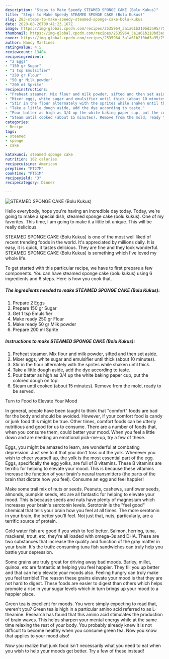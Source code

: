 ```yaml
---
description: "Steps to Make Speedy STEAMED SPONGE CAKE (Bolu Kukus)"
title: "Steps to Make Speedy STEAMED SPONGE CAKE (Bolu Kukus)"
slug: 283-steps-to-make-speedy-steamed-sponge-cake-bolu-kukus
date: 2020-08-26T09:41:23.167Z
image: https://img-global.cpcdn.com/recipes/2535964_3a1a61b210bd3a95/751x532cq70/steamed-sponge-cake-bolu-kukus-recipe-main-photo.jpg
thumbnail: https://img-global.cpcdn.com/recipes/2535964_3a1a61b210bd3a95/751x532cq70/steamed-sponge-cake-bolu-kukus-recipe-main-photo.jpg
cover: https://img-global.cpcdn.com/recipes/2535964_3a1a61b210bd3a95/751x532cq70/steamed-sponge-cake-bolu-kukus-recipe-main-photo.jpg
author: Nancy Martinez
ratingvalue: 4.5
reviewcount: 13404
recipeingredient:
- "2 Eggs"
- "150 gr Sugar"
- "1 tsp Emulsifier"
- "250 gr Flour"
- "50 gr Milk powder"
- "200 ml Sprite"
recipeinstructions:
- "Preheat steamer. Mix flour and milk powder, sifted and then set aside."
- "Mixer eggs, white sugar and emulsifier until thick (about 10 minutes)."
- "Stir in the flour alternately with the sprites while shaken until thick."
- "Take a little dough aside, add the dye according to taste."
- "Pour batter as high as 3/4 up the white baking paper cup, put the colored dough on top."
- "Steam until cooked (about 15 minutes). Remove from the mold, ready to be served."
categories:
- Recipe
tags:
- steamed
- sponge
- cake

katakunci: steamed sponge cake 
nutrition: 162 calories
recipecuisine: American
preptime: "PT27M"
cooktime: "PT51M"
recipeyield: "3"
recipecategory: Dinner

---
```



![STEAMED SPONGE CAKE (Bolu Kukus)](https://img-global.cpcdn.com/recipes/2535964_3a1a61b210bd3a95/751x532cq70/steamed-sponge-cake-bolu-kukus-recipe-main-photo.jpg)

Hello everybody, hope you're having an incredible day today. Today, we're going to make a special dish, steamed sponge cake (bolu kukus). One of my favorites. This time, I am going to make it a little bit unique. This will be really delicious.



STEAMED SPONGE CAKE (Bolu Kukus) is one of the most well liked of recent trending foods in the world. It's appreciated by millions daily. It is easy, it is quick, it tastes delicious. They are fine and they look wonderful. STEAMED SPONGE CAKE (Bolu Kukus) is something which I've loved my whole life.


To get started with this particular recipe, we have to first prepare a few components. You can have steamed sponge cake (bolu kukus) using 6 ingredients and 6 steps. Here is how you cook that.

<!--inarticleads1-->

##### The ingredients needed to make STEAMED SPONGE CAKE (Bolu Kukus):

1. Prepare 2 Eggs
1. Prepare 150 gr Sugar
1. Get 1 tsp Emulsifier
1. Make ready 250 gr Flour
1. Make ready 50 gr Milk powder
1. Prepare 200 ml Sprite




<!--inarticleads2-->

##### Instructions to make STEAMED SPONGE CAKE (Bolu Kukus):

1. Preheat steamer. Mix flour and milk powder, sifted and then set aside.
1. Mixer eggs, white sugar and emulsifier until thick (about 10 minutes).
1. Stir in the flour alternately with the sprites while shaken until thick.
1. Take a little dough aside, add the dye according to taste.
1. Pour batter as high as 3/4 up the white baking paper cup, put the colored dough on top.
1. Steam until cooked (about 15 minutes). Remove from the mold, ready to be served.




Turn to Food to Elevate Your Mood


In general, people have been taught to think that "comfort" foods are bad for the body and should be avoided. However, if your comfort food is candy or junk food this might be true. Other times, comfort foods can be utterly nutritious and good for us to consume. There are a number of foods that, when you consume them, could better your mood. When you feel a little down and are needing an emotional pick-me-up, try a few of these.

Eggs, you might be amazed to learn, are wonderful at combating depression. Just see to it that you don't toss out the yolk. Whenever you wish to cheer yourself up, the yolk is the most essential part of the egg. Eggs, specifically the egg yolks, are full of B vitamins. These B vitamins are terrific for helping to elevate your mood. This is because these vitamins increase the function of your brain's neural transmitters (the parts of the brain that dictate how you feel). Consume an egg and feel happier!

Make some trail mix of nuts or seeds. Peanuts, cashews, sunflower seeds, almonds, pumpkin seeds, etc are all fantastic for helping to elevate your mood. This is because seeds and nuts have plenty of magnesium which increases your brain's serotonin levels. Serotonin is the "feel good" chemical that tells your brain how you feel at all times. The more serotonin in your brain, the better you'll feel. Not just that, nuts, particularly, are a terrific source of protein.

Cold water fish are good if you wish to feel better. Salmon, herring, tuna, mackerel, trout, etc, they're all loaded with omega-3s and DHA. These are two substances that increase the quality and function of the gray matter in your brain. It's the truth: consuming tuna fish sandwiches can truly help you battle your depression. 

Some grains are truly great for driving away bad moods. Barley, millet, quinoa, etc are fantastic at helping you feel happier. They fill you up better and that can help elevate your moods also. Feeling hungry can truly make you feel terrible! The reason these grains elevate your mood is that they are not hard to digest. These foods are easier to digest than others which helps promote a rise in your sugar levels which in turn brings up your mood to a happier place.

Green tea is excellent for moods. You were simply expecting to read that, weren't you? Green tea is high in a particular amino acid referred to as L-theanine. Research has found that this amino acid stimulates the production of brain waves. This helps sharpen your mental energy while at the same time relaxing the rest of your body. You probably already knew it is not difficult to become healthy when you consume green tea. Now you know that applies to your mood also!

Now you realize that junk food isn't necessarily what you need to eat when you wish to help your moods get better. Try a few of these instead!

